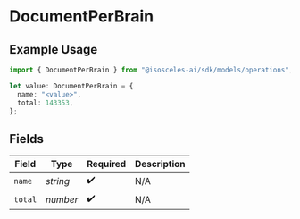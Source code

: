 # DocumentPerBrain

## Example Usage

```typescript
import { DocumentPerBrain } from "@isosceles-ai/sdk/models/operations";

let value: DocumentPerBrain = {
  name: "<value>",
  total: 143353,
};
```

## Fields

| Field              | Type               | Required           | Description        |
| ------------------ | ------------------ | ------------------ | ------------------ |
| `name`             | *string*           | :heavy_check_mark: | N/A                |
| `total`            | *number*           | :heavy_check_mark: | N/A                |
